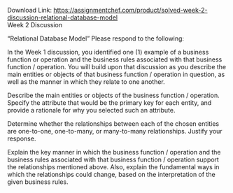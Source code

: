 Download Link: https://assignmentchef.com/product/solved-week-2-discussion-relational-database-model
<br>
Week 2 Discussion

“Relational Database Model”  Please respond to the following:

In the Week 1 discussion, you identified one (1) example of a business function or operation and the business rules associated with that business function / operation. You will build upon that discussion as you describe the main entities or objects of that business function / operation in question, as well as the manner in which they relate to one another.

Describe the main entities or objects of the business function / operation. Specify the attribute that would be the primary key for each entity, and provide a rationale for why you selected such an attribute.

Determine whether the relationships between each of the chosen entities are one-to-one, one-to-many, or many-to-many relationships. Justify your response.

Explain the key manner in which the business function / operation and the business rules associated with that business function / operation support the relationships mentioned above. Also, explain the fundamental ways in which the relationships could change, based on the interpretation of the given business rules.